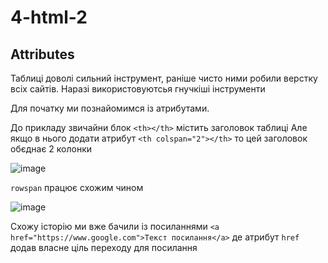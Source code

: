 # 4-html-2

## Attributes

Таблиці доволі сильний інструмент, раніше чисто ними робили верстку всіх сайтів. Наразі використовуютсья гнучкіші інструменти

Для початку ми познайомимся із атрибутами.

До прикладу звичайни блок `<th></th>` містить заголовок таблиці
Але якщо в нього додати атрибут `<th colspan="2"></th>` то цей заголовок обєднає 2 колонки

![image](https://github.com/user-attachments/assets/89ff84cb-5866-4fc2-abc4-5848aefce05c)

`rowspan` працює схожим чином

![image](https://github.com/user-attachments/assets/07328062-70a9-4312-91f7-aa3d49e15b02)


Схожу історію ми вже бачили із посиланнями `<a href="https://www.google.com">Текст посилання</a>` де атрибут `href` додав власне ціль переходу для посилання
